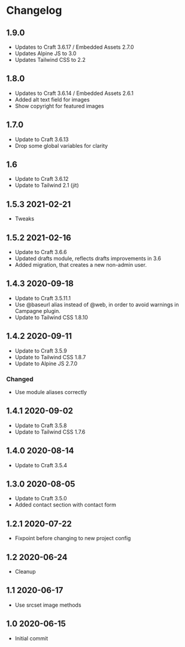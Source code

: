 # Changelog

## 1.9.0
* Updates to Craft 3.6.17 / Embedded Assets 2.7.0
* Updates Alpine JS to 3.0
* Updates Tailwind CSS to 2.2

## 1.8.0
* Updates to Craft 3.6.14 / Embedded Assets 2.6.1
* Added alt text field for images
* Show copyright for featured images

## 1.7.0
* Update to Craft 3.6.13
* Drop some global variables for clarity

## 1.6

* Update to Craft 3.6.12
* Update to Tailwind 2.1 (jit)

## 1.5.3 2021-02-21

* Tweaks

## 1.5.2 2021-02-16

* Update to Craft 3.6.6
* Updated drafts module, reflects drafts improvements in 3.6
* Added migration, that creates a new non-admin user.

## 1.4.3 2020-09-18

* Update to Craft 3.5.11.1
* Use @baseurl alias instead of @web, in order to avoid warnings in Campagne plugin.
* Update to Tailwind CSS 1.8.10

## 1.4.2 2020-09-11

* Update to Craft 3.5.9
* Update to Tailwind CSS 1.8.7
* Update to Alpine JS 2.7.0

### Changed

* Use module aliases correctly

## 1.4.1 2020-09-02

* Update to Craft 3.5.8
* Update to Tailwind CSS 1.7.6

## 1.4.0 2020-08-14

* Update to Craft 3.5.4

## 1.3.0 2020-08-05

* Update to Craft 3.5.0
* Added contact section with contact form

## 1.2.1 2020-07-22

* Fixpoint before changing to new project config

## 1.2 2020-06-24

* Cleanup

## 1.1 2020-06-17

* Use srcset image methods

## 1.0 2020-06-15

* Initial commit
